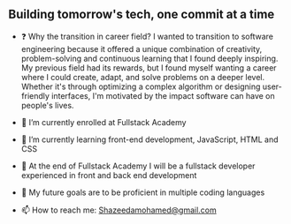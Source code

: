 ##   Building tomorrow's tech, one commit at a time

- ❓ Why the transition in career field? I wanted to transition to software engineering because it offered a unique combination of creativity, problem-solving and continuous learning that I found deeply inspiring. My previous field had its rewards, but I found myself wanting a career where I could create, adapt, and solve problems on a deeper level. Whether it's through optimizing a complex algorithm or designing user-friendly interfaces, I'm motivated by the impact software can have on people's lives.


- 🔭 I’m currently enrolled at Fullstack Academy 
- 🌱 I’m currently learning front-end development, JavaScript, HTML and CSS
- 🧠 At the end of Fullstack Academy I will be a fullstack developer experienced in front and back end development
- 🚀 My future goals are to be proficient in multiple coding languages 
- 📫 How to reach me: Shazeedamohamed@gmail.com
  
<!--
**Shazeeda/Shazeeda** is a ✨ _special_ ✨ repository because its `README.md` (this file) appears on your GitHub profile.

Here are some ideas to get you started:

- 🔭 I’m currently working on my Personal Website and mastering Javascript
- 🌱 I’m currently learning Javascript, HTML, CSS
- 👯 I’m looking to collaborate on ...
- 🤔 I’m looking for help with ...
- 💬 Ask me about ...
- 📫 How to reach me: ...
- 😄 Pronouns: ...
- ⚡ Fun fact: ...
-->
